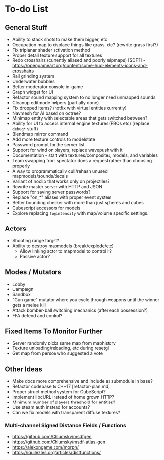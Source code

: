 # To-do List

## General Stuff

- Ability to stack shots to make them bigger, etc
- Occupation map to displace things like grass, etc? (rewrite grass first?)
- Fix triplanar shader activation method
- Proper detail texture support for all textures
- Redo crosshairs (currently aliased and poorly mipmaps) [SDF?] - https://opengameart.org/content/some-hud-elements-icons-and-crosshairs
- Rail grinding system
- Underwater bubbles
- Better moderator console in-game
- Graph widget for UI
- Refactor sound mapping system to no longer need unmapped sounds
- Cleanup editmode helpers (partially done)
- Fix dropped items? (hotfix with virtual entities currently)
- Navmesh for AI based on octree?
- Minimap entity with selectable areas that gets switched between?
- Ability for UI to access internal engine textures (FBOs etc) (replace `debug*` stuff)
- Blendmap mirror command
- Add more texture controls to modelstate
- Password prompt for the server list
- Support for wind on players, replace wavepush with it
- Documentation - start with textures/composites, models, and variables
- Team swapping from spectator does a request rather than choosing properly
- A way to programmatically cull/rehash unused mapmodels/sounds/decals
- Variant of noclip that works only on projectiles?
- Rewrite master server with HTTP and JSON
- Support for saving server passwords?
- Replace "on_*" aliases with proper event system
- Better bounding checker with more than just spheres and cubes
- Cubescript accessors for models
- Explore replacing `fogintensity` with map/volume specific settings.

## Actors

- Shooting range target?
- Ability to destroy mapmodels (break/explode/etc)
    - Allow linking actor to mapmodel to control it?
    - Passive actor?

## Modes / Mutators

- Lobby
- Campaign
- Sandbox
- "Gun game" mutator where you cycle through weapons until the winner gets a melee kill
- Attack bomber-ball switching mechanics (after each possession?)
- FFA defend and control?

## Fixed Items To Monitor Further

- Server randomly picks same map from maphistory
- Texture unloading/reloading, etc during resetgl
- Get map from person who suggested a vote

## Other Ideas

- Make docs more comprehensive and include as submodule in base?
- Refactor codebase to C++17 [refactor-plan.md].
- Proper struct method system for CubeScript?
- Implement libcURL instead of home grown HTTP?
- Minimum number of players threshold for entities?
- Use steam auth instead for accounts?
- Can we fix models with transparent diffuse textures?

### Multi-channel Signed Distance Fields / Functions

- https://github.com/Chlumsky/msdfgen
- https://github.com/Chlumsky/msdf-atlas-gen
- https://alekongame.com/morph/
- https://iquilezles.org/articles/distfunctions/
